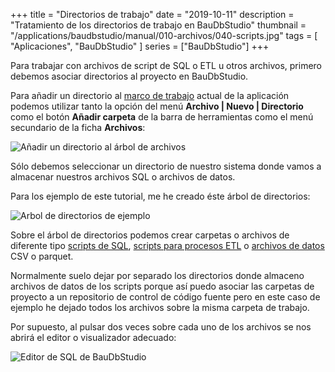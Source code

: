 +++
title = "Directorios de trabajo"
date = "2019-10-11"
description = "Tratamiento de los directorios de trabajo en BauDbStudio"
thumbnail = "/applications/baudbstudio/manual/010-archivos/040-scripts.jpg"
tags = [ "Aplicaciones", "BauDbStudio" ]
series = ["BauDbStudio"]
+++

Para trabajar con archivos de script de SQL o ETL u otros archivos, primero debemos asociar directorios
al proyecto en BauDbStudio.
	
Para añadir un directorio al [marco de trabajo](/blog/applications/baudbstudio/manual/110-marco-trabajo/110-marco-trabajo)
actual de la aplicación podemos utilizar tanto la opción del menú **Archivo | Nuevo | Directorio** como el 
botón **Añadir carpeta** de la barra de herramientas como el menú secundario de la ficha **Archivos**:

![Añadir un directorio al árbol de archivos](/blog/applications/baudbstudio/manual/010-archivos/nuevo-directorio.jpg "Añadir un directorio al árbol de archivos")
			
Sólo debemos seleccionar un directorio de nuestro sistema donde vamos a almacenar nuestros archivos SQL o archivos de
datos.
	
Para los ejemplo de este tutorial, me he creado éste árbol de directorios:

![Arbol de directorios de ejemplo](/blog/applications/baudbstudio/manual/010-archivos/arbol-directorios.jpg "Arbol de directorios de ejemplo")
			
Sobre el árbol de directorios podemos crear carpetas o archivos de diferente tipo 
[scripts de SQL](/blog/applications/baudbstudio/manual/040-scripts-sql/040-scripts-sql),
[scripts para procesos ETL](/blog/applications/baudbstudio/manual/120-scripts-etl/120-scripts-etl) o 
[archivos de datos](/blog/applications/baudbstudio/manual/095-archivos-de-datos/095-archivos-de-datos)
CSV o parquet.
	
Normalmente suelo dejar por separado los directorios donde almaceno archivos de datos de los scripts porque así
puedo asociar las carpetas de proyecto a un repositorio de control de código fuente pero en este caso de ejemplo
he dejado todos los archivos sobre la misma carpeta de trabajo.
	
Por supuesto, al pulsar dos veces sobre cada uno de los archivos se nos abrirá el editor o visualizador adecuado:

![Editor de SQL de BauDbStudio](/blog/applications/baudbstudio/manual/010-archivos/visualizador-sql.jpg "Editor de SQL de BauDbStudio")